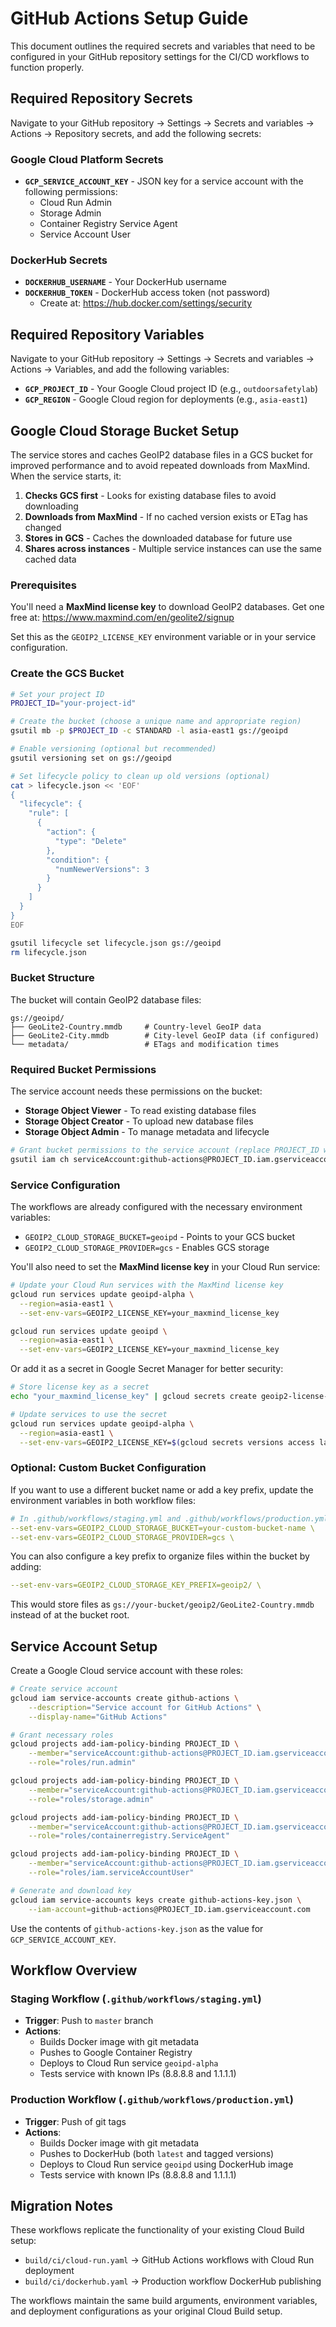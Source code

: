 # GitHub Actions Setup Guide

This document outlines the required secrets and variables that need to be configured in your GitHub repository settings for the CI/CD workflows to function properly.

## Required Repository Secrets

Navigate to your GitHub repository → Settings → Secrets and variables → Actions → Repository secrets, and add the following secrets:

### Google Cloud Platform Secrets

- **`GCP_SERVICE_ACCOUNT_KEY`** - JSON key for a service account with the following permissions:
  - Cloud Run Admin
  - Storage Admin  
  - Container Registry Service Agent
  - Service Account User

### DockerHub Secrets

- **`DOCKERHUB_USERNAME`** - Your DockerHub username
- **`DOCKERHUB_TOKEN`** - DockerHub access token (not password)
  - Create at: <https://hub.docker.com/settings/security>

## Required Repository Variables

Navigate to your GitHub repository → Settings → Secrets and variables → Actions → Variables, and add the following variables:

- **`GCP_PROJECT_ID`** - Your Google Cloud project ID (e.g., `outdoorsafetylab`)
- **`GCP_REGION`** - Google Cloud region for deployments (e.g., `asia-east1`)

## Google Cloud Storage Bucket Setup

The service stores and caches GeoIP2 database files in a GCS bucket for improved performance and to avoid repeated downloads from MaxMind. When the service starts, it:

1. **Checks GCS first** - Looks for existing database files to avoid downloading
2. **Downloads from MaxMind** - If no cached version exists or ETag has changed  
3. **Stores in GCS** - Caches the downloaded database for future use
4. **Shares across instances** - Multiple service instances can use the same cached data

### Prerequisites

You'll need a **MaxMind license key** to download GeoIP2 databases. Get one free at: <https://www.maxmind.com/en/geolite2/signup>

Set this as the `GEOIP2_LICENSE_KEY` environment variable or in your service configuration.

### Create the GCS Bucket

```bash
# Set your project ID
PROJECT_ID="your-project-id"

# Create the bucket (choose a unique name and appropriate region)
gsutil mb -p $PROJECT_ID -c STANDARD -l asia-east1 gs://geoipd

# Enable versioning (optional but recommended)
gsutil versioning set on gs://geoipd

# Set lifecycle policy to clean up old versions (optional)
cat > lifecycle.json << 'EOF'
{
  "lifecycle": {
    "rule": [
      {
        "action": {
          "type": "Delete"
        },
        "condition": {
          "numNewerVersions": 3
        }
      }
    ]
  }
}
EOF

gsutil lifecycle set lifecycle.json gs://geoipd
rm lifecycle.json
```

### Bucket Structure

The bucket will contain GeoIP2 database files:

```text
gs://geoipd/
├── GeoLite2-Country.mmdb     # Country-level GeoIP data
├── GeoLite2-City.mmdb        # City-level GeoIP data (if configured)
└── metadata/                 # ETags and modification times
```

### Required Bucket Permissions

The service account needs these permissions on the bucket:

- **Storage Object Viewer** - To read existing database files
- **Storage Object Creator** - To upload new database files
- **Storage Object Admin** - To manage metadata and lifecycle

```bash
# Grant bucket permissions to the service account (replace PROJECT_ID with your actual project ID)
gsutil iam ch serviceAccount:github-actions@PROJECT_ID.iam.gserviceaccount.com:objectAdmin gs://geoipd
```

### Service Configuration

The workflows are already configured with the necessary environment variables:

- `GEOIP2_CLOUD_STORAGE_BUCKET=geoipd` - Points to your GCS bucket
- `GEOIP2_CLOUD_STORAGE_PROVIDER=gcs` - Enables GCS storage

You'll also need to set the **MaxMind license key** in your Cloud Run service:

```bash
# Update your Cloud Run services with the MaxMind license key
gcloud run services update geoipd-alpha \
  --region=asia-east1 \
  --set-env-vars=GEOIP2_LICENSE_KEY=your_maxmind_license_key

gcloud run services update geoipd \
  --region=asia-east1 \
  --set-env-vars=GEOIP2_LICENSE_KEY=your_maxmind_license_key
```

Or add it as a secret in Google Secret Manager for better security:

```bash
# Store license key as a secret
echo "your_maxmind_license_key" | gcloud secrets create geoip2-license-key --data-file=-

# Update services to use the secret
gcloud run services update geoipd-alpha \
  --region=asia-east1 \
  --set-env-vars=GEOIP2_LICENSE_KEY=$(gcloud secrets versions access latest --secret=geoip2-license-key)
```

### Optional: Custom Bucket Configuration

If you want to use a different bucket name or add a key prefix, update the environment variables in both workflow files:

```yaml
# In .github/workflows/staging.yml and .github/workflows/production.yml
--set-env-vars=GEOIP2_CLOUD_STORAGE_BUCKET=your-custom-bucket-name \
--set-env-vars=GEOIP2_CLOUD_STORAGE_PROVIDER=gcs \
```

You can also configure a key prefix to organize files within the bucket by adding:

```yaml
--set-env-vars=GEOIP2_CLOUD_STORAGE_KEY_PREFIX=geoip2/ \
```

This would store files as `gs://your-bucket/geoip2/GeoLite2-Country.mmdb` instead of at the bucket root.

## Service Account Setup

Create a Google Cloud service account with these roles:

```bash
# Create service account
gcloud iam service-accounts create github-actions \
    --description="Service account for GitHub Actions" \
    --display-name="GitHub Actions"

# Grant necessary roles
gcloud projects add-iam-policy-binding PROJECT_ID \
    --member="serviceAccount:github-actions@PROJECT_ID.iam.gserviceaccount.com" \
    --role="roles/run.admin"

gcloud projects add-iam-policy-binding PROJECT_ID \
    --member="serviceAccount:github-actions@PROJECT_ID.iam.gserviceaccount.com" \
    --role="roles/storage.admin"

gcloud projects add-iam-policy-binding PROJECT_ID \
    --member="serviceAccount:github-actions@PROJECT_ID.iam.gserviceaccount.com" \
    --role="roles/containerregistry.ServiceAgent"

gcloud projects add-iam-policy-binding PROJECT_ID \
    --member="serviceAccount:github-actions@PROJECT_ID.iam.gserviceaccount.com" \
    --role="roles/iam.serviceAccountUser"

# Generate and download key
gcloud iam service-accounts keys create github-actions-key.json \
    --iam-account=github-actions@PROJECT_ID.iam.gserviceaccount.com
```

Use the contents of `github-actions-key.json` as the value for `GCP_SERVICE_ACCOUNT_KEY`.

## Workflow Overview

### Staging Workflow (`.github/workflows/staging.yml`)

- **Trigger**: Push to `master` branch
- **Actions**:
  - Builds Docker image with git metadata
  - Pushes to Google Container Registry
  - Deploys to Cloud Run service `geoipd-alpha`
  - Tests service with known IPs (8.8.8.8 and 1.1.1.1)

### Production Workflow (`.github/workflows/production.yml`)

- **Trigger**: Push of git tags
- **Actions**:
  - Builds Docker image with git metadata
  - Pushes to DockerHub (both `latest` and tagged versions)
  - Deploys to Cloud Run service `geoipd` using DockerHub image
  - Tests service with known IPs (8.8.8.8 and 1.1.1.1)

## Migration Notes

These workflows replicate the functionality of your existing Cloud Build setup:

- `build/ci/cloud-run.yaml` → GitHub Actions workflows with Cloud Run deployment
- `build/ci/dockerhub.yaml` → Production workflow DockerHub publishing

The workflows maintain the same build arguments, environment variables, and deployment configurations as your original Cloud Build setup.
